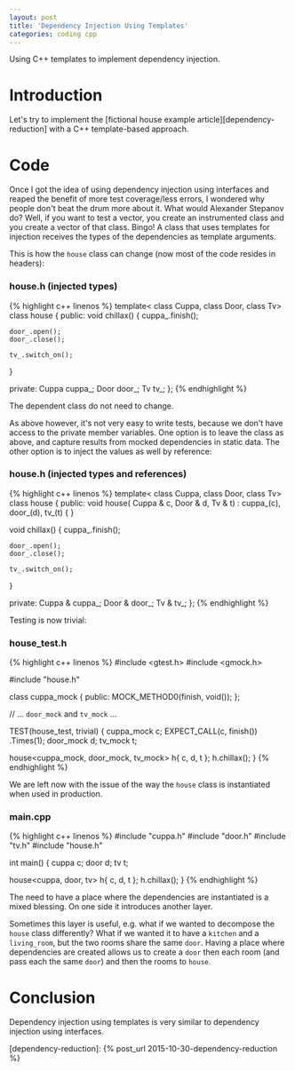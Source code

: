```yaml
---
layout: post
title: 'Dependency Injection Using Templates'
categories: coding cpp
---
```


Using C++ templates to implement dependency injection.


# Introduction

Let's try to implement the [fictional house example
article][dependency-reduction] with a C++ template-based approach.


# Code

Once I got the idea of using dependency injection using interfaces and reaped
the benefit of more test coverage/less errors, I wondered why people don't beat
the drum more about it. What would Alexander Stepanov do? Well, if you want to
test a vector, you create an instrumented class and you create a vector of that
class. Bingo! A class that uses templates for injection receives the types of
the dependencies as template arguments.

This is how the `house` class can change (now most of the code resides in
headers):

### house.h (injected types)
{% highlight c++ linenos %}
template<
  class Cuppa,
  class Door,
  class Tv>
class house
{
public:
  void chillax() {
    cuppa_.finish();

    door_.open();
    door_.close();

    tv_.switch_on();
  }

private:
  Cuppa cuppa_;
  Door door_;
  Tv tv_;
};
{% endhighlight %}


The dependent class do not need to change.

As above however, it's not very easy to write tests, because we don't have
access to the private member variables. One option is to leave the class as
above, and capture results from mocked dependencies in static data. The other
option is to inject the values as well by reference:

### house.h (injected types and references)
{% highlight c++ linenos %}
template<
  class Cuppa,
  class Door,
  class Tv>
class house
{
public:
  void house(
    Cuppa & c,
    Door & d,
    Tv & t) :
      cuppa_(c),
      door_(d),
      tv_(t) {
  }

  void chillax() {
    cuppa_.finish();

    door_.open();
    door_.close();

    tv_.switch_on();
  }

private:
  Cuppa & cuppa_;
  Door & door_;
  Tv & tv_;
};
{% endhighlight %}

Testing is now trivial:

### house_test.h
{% highlight c++ linenos %}
#include <gtest.h>
#include <gmock.h>

#include "house.h"

class cuppa_mock
{
public:
  MOCK_METHOD0(finish, void());
};

// ... `door_mock` and `tv_mock` ...

TEST(house_test, trivial)
{
  cuppa_mock c;
  EXPECT_CALL(c, finish())
    .Times(1);
  door_mock d;
  tv_mock t;

  house<cuppa_mock, door_mock, tv_mock> h{ c, d, t };
  h.chillax();
}
{% endhighlight %}

We are left now with the issue of the way the `house` class is instantiated
when used in production.

### main.cpp
{% highlight c++ linenos %}
#include "cuppa.h"
#include "door.h"
#include "tv.h"
#include "house.h"

int main() {
  cuppa c;
  door d;
  tv t;

  house<cuppa, door, tv> h{ c, d, t };
  h.chillax();
}
{% endhighlight %}

The need to have a place where the dependencies are instantiated is a mixed
blessing. On one side it introduces another layer.

Sometimes this layer is useful, e.g. what if we wanted to decompose the
`house` class differently?  What if we wanted it to have a `kitchen` and a
`living_room`, but the two rooms share the same `door`. Having a place where
dependencies are created allows us to create a `door` then each room (and pass
each the same `door`) and then the rooms to `house`.


# Conclusion

Dependency injection using templates is very similar to dependency injection
using interfaces.


[dependency-reduction]:    {% post_url 2015-10-30-dependency-reduction %}
